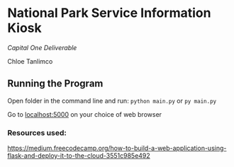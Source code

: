 # National Park Service Information Kiosk
*Capital One Deliverable*


Chloe Tanlimco

## Running the Program
Open folder in the command line and run: `python main.py` or `py main.py`

Go to <localhost:5000> on your choice of web browser



### Resources used: 
https://medium.freecodecamp.org/how-to-build-a-web-application-using-flask-and-deploy-it-to-the-cloud-3551c985e492
